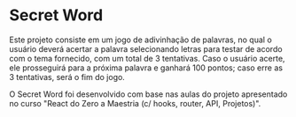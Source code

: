 # Secret Word

Este projeto consiste em um jogo de adivinhação de palavras, no qual o usuário deverá acertar a palavra selecionando letras para testar de acordo com o tema fornecido, com um total de 3 tentativas. Caso o usuário acerte, ele prosseguirá para a próxima palavra e ganhará 100 pontos; caso erre as 3 tentativas, será o fim do jogo.

O Secret Word foi desenvolvido com base nas aulas do projeto apresentado no curso "React do Zero a Maestria (c/ hooks, router, API, Projetos)".
